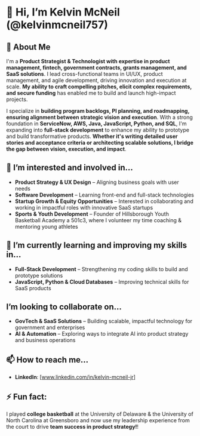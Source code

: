 # 👋 Hi, I’m Kelvin McNeil (@kelvinmcneil757)

## 🚀 About Me
I'm a **Product Strategist & Technologist with expertise in product management, fintech, government contracts, grants management, and SaaS solutions**. I lead cross-functional teams in UI/UX, product management, and agile development, driving innovation and execution at scale. **My ability to craft compelling pitches, elicit complex requirements, and secure funding** has enabled me to build and launch high-impact projects.

I specialize in **building program backlogs, PI planning, and roadmapping, ensuring alignment between strategic vision and execution**. With a strong foundation in **ServiceNow, AWS, Java, JavaScript, Python, and SQL**, I'm expanding into **full-stack development** to enhance my ability to prototype and build transformative products. **Whether it's writing detailed user stories and acceptance criteria or architecting scalable solutions, I bridge the gap between vision, execution, and impact**.

## 👀 I’m interested and involved in...
- **Product Strategy & UX Design** – Aligning business goals with user needs
- **Software Development** – Learning front-end and full-stack technologies
- **Startup Growth & Equity Opportunities** – Interested in collaborating and working in impactful roles with innovative SaaS startups
- **Sports & Youth Development** – Founder of Hillsborough Youth Basketball Academy a 501c3, where I volunteer my time coaching & mentoring young athletes

## 🌱 I’m currently learning and improving my skills in...
- **Full-Stack Development** – Strengthening my coding skills to build and prototype solutions
- **JavaScript, Python & Cloud Databases** – Improving technical skills for SaaS products

##  I’m looking to collaborate on...
- **GovTech & SaaS Solutions** – Building scalable, impactful technology for government and enterprises
- **AI & Automation** – Exploring ways to integrate AI into product strategy and business operations

## 📫 How to reach me...
- **LinkedIn**: [www.linkedin.com/in/kelvin-mcneil-jr]

## ⚡ Fun fact:
I played **college basketball** at the University of Delaware & the University of North Carolina at Greensboro and now use my leadership experience from the court to drive **team success in product strategy!**!

